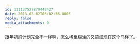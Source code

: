 ```yaml
---
id: 111137527879442427
date: 2013-05-02T03:02:56.000Z
reply: false
media_attachments: 0
---
```


跟年初的计划完全不一样啊，怎么稀里糊涂的又搞成现在这个鸟样了。

